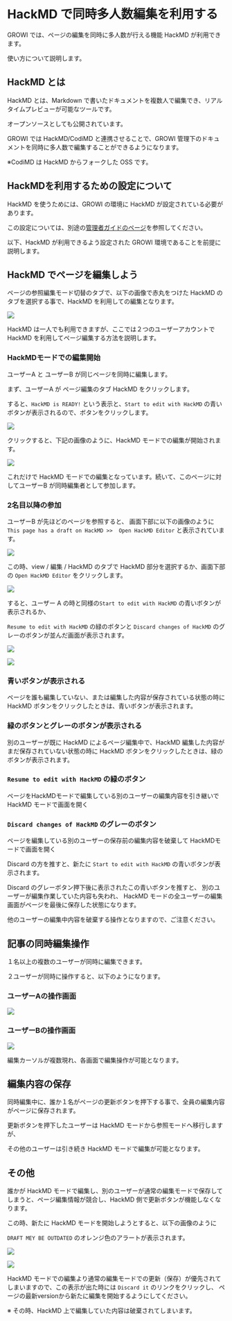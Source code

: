 # HackMD で同時多人数編集を利用する

GROWI では、ページの編集を同時に多人数が行える機能 HackMD が利用できます。

使い方について説明します。

## HackMD とは

HackMD とは、Markdown で書いたドキュメントを複数人で編集でき、リアルタイムプレビューが可能なツールです。

オープンソースとしても公開されています。

GROWI では HackMD/CodiMD と連携させることで、GROWI 管理下のドキュメントを同時に多人数で編集することができるようになります。

※CodiMD は HackMD からフォークした OSS です。

## HackMDを利用するための設定について

HackMD を使うためには、GROWI の環境に HackMD が設定されている必要があります。

この設定については、別途の[管理者ガイドのページ](/admin-guide/admin-cookbook/integrate-with-hackmd.html)を参照してください。

以下、HackMD が利用できるよう設定された GROWI 環境であることを前提に説明します。

## HackMD でページを編集しよう

ページの参照編集モード切替のタブで、以下の画像で赤丸をつけた HackMD のタブを選択する事で、HackMD を利用しての編集となります。

![](./images/HackMD1.png)


HackMD は一人でも利用できますが、ここでは２つのユーザーアカウントで HackMD を利用してページ編集する方法を説明します。

### HackMDモードでの編集開始

ユーザーA と ユーザーB が同じページを同時に編集します。

まず、ユーザーA が ページ編集のタブ HackMD をクリックします。

すると、`HackMD is READY!` という表示と、`Start to edit with HackMD` の青いボタンが表示されるので、ボタンをクリックします。

![](./images/HackMD2.png)

クリックすると、下記の画像のように、HackMD モードでの編集が開始されます。

![](./images/HackMD3.png)

これだけで HackMD モードでの編集となっています。続いて、このページに対してユーザーB が同時編集者として参加します。

### 2名目以降の参加

ユーザーB が先ほどのページを参照すると、
画面下部に以下の画像のように `This page has a draft on HackMD >>  Open HackMD Editor` と表示されています。

![](./images/HackMD4.png)


この時、view / 編集 / HackMD のタブで HackMD 部分を選択するか、画面下部の `Open HackMD Editor` をクリックします。

![](./images/HackMD5.png)

すると、ユーザー A の時と同様の`Start to edit with HackMD` の青いボタンが表示されるか、

`Resume to edit with HackMD` の緑のボタンと `Discard changes of HackMD` のグレーのボタンが並んだ画面が表示されます。

![](./images/HackMD6.png)

![](./images/HackMD7.png)


### 青いボタンが表示される

ページを誰も編集していない、または編集した内容が保存されている状態の時に HackMD ボタンをクリックしたときは、青いボタンが表示されます。

### 緑のボタンとグレーのボタンが表示される

別のユーザーが既に HackMD によるページ編集中で、HackMD 編集した内容がまだ保存されていない状態の時に HackMD ボタンをクリックしたときは、緑のボタンが表示されます。

### `Resume to edit with HackMD` の緑のボタン

ページをHackMDモードで編集している別のユーザーの編集内容を引き継いで HackMD モードで画面を開く

### `Discard changes of HackMD` のグレーのボタン

ページを編集している別のユーザーの保存前の編集内容を破棄して HackMDモードで画面を開く

Discard の方を推すと、新たに `Start to edit with HackMD` の青いボタンが表示されます。

Discard のグレーボタン押下後に表示されたこの青いボタンを推すと、
別のユーザーが編集作業していた内容も失われ、
HackMD モードの全ユーザーの編集画面がページを最後に保存した状態になります。

他のユーザーの編集中内容を破棄する操作となりますので、ご注意ください。

## 記事の同時編集操作

１名以上の複数のユーザーが同時に編集できます。

２ユーザーが同時に操作すると、以下のようになります。

### ユーザーAの操作画面

![](./images/HackMD_editing1.gif)

### ユーザーBの操作画面

![](./images/HackMD_editing2.gif)

編集カーソルが複数現れ、各画面で編集操作が可能となります。


## 編集内容の保存

同時編集中に、誰か１名がページの更新ボタンを押下する事で、全員の編集内容がページに保存されます。

更新ボタンを押下したユーザーは HackMD モードから参照モードへ移行しますが、

その他のユーザーは引き続き HackMD モードで編集が可能となります。


## その他

誰かが HackMD モードで編集し、別のユーザーが通常の編集モードで保存してしまうと、ページ編集情報が競合し、HackMD 側で更新ボタンが機能しなくなります。

この時、新たに HackMD モードを開始しようとすると、以下の画像のように

`DRAFT MEY BE OUTDATED` のオレンジ色のアラートが表示されます。

![](./images/HackMD8.png)

![](./images/HackMD9.png)

HackMD モードでの編集より通常の編集モードでの更新（保存）が優先されてしまいますので、この表示が出た時には `Discard it` のリンクをクリックし、
ページの最新versionから新たに編集を開始するようにしてください。

※ その時、HackMD 上で編集していた内容は破棄されてしまいます。
